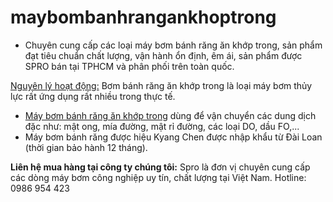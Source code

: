 # maybombanhrangankhoptrong
- Chuyên cung cấp các loại máy bơm bánh răng ăn khớp trong, sản phẩm đạt tiêu chuẩn chất lượng, vận hành ổn định, êm ái, sản phẩm được SPRO bán tại TPHCM và phân phối trên toàn quốc.

<u>Nguyên lý hoạt động:</u>
Bơm bánh răng ăn khớp trong là loại máy bơm thủy lực rất ứng dụng rất nhiều trong thực tế.
- <a href="http://spro.vn/cau-tao-may-bom-banh-rang-an-khop-trong">Máy bơm bánh răng ăn khớp trong</a> dùng để vận chuyển các dung dịch đặc như: mật ong, mía đường, mật rỉ đường, các loại DO, dầu FO,...
- Máy bơm bánh răng được hiệu Kyang Chen được nhập khẩu từ Đài Loan (thời gian bảo hành 12 tháng).

<b>Liên hệ mua hàng tại công ty chúng tôi:</b>
Spro là đơn vị chuyên cung cấp các dòng máy bơm công nghiệp uy tín, chất lượng tại Việt Nam.
Hotline: 0986 954 423
